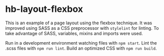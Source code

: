 # hb-layout-flexbox

This is an example of a page layout using the flexbox technique. It was improved using SASS as a CSS preprocessor with `stylelint` for linting. To take advantage of SASS, variables, mixins and imports were used.

Run in a development environment watching files with `npm start`.
Lint the .scss files with `npm run lint`.
Build an optimized CSS with `npm run build`.
